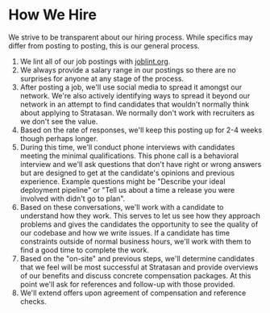 # How We Hire

We strive to be transparent about our hiring process. While specifics may differ
from posting to posting, this is our general process.

1. We lint all of our job postings with [joblint.org](https://joblint.org).
1. We always provide a salary range in our postings so there are no surprises for
   anyone at any stage of the process.
1. After posting a job, we'll use social media to spread it amongst our network.
   We're also actively identifying ways to spread it beyond our network in an
   attempt to find candidates that wouldn't normally think about applying to
   Stratasan. We normally don't work with recruiters as we don't see the value.
1. Based on the rate of responses, we'll keep this posting up for 2-4 weeks
   though perhaps longer.
1. During this time, we'll conduct phone interviews with candidates meeting the
   minimal qualifications. This phone call is a behavioral interview and we'll
   ask questions that don't have right or wrong answers but are designed to get
   at the candidate's opinions and previous experience. Example questions might
   be "Describe your ideal deployment pipeline" or "Tell us about a time a
   release you were involved with didn't go to plan".
1. Based on these conversations, we'll work with a candidate to understand how they
   work. This serves to let us see how they approach problems and gives the
   candidates the opportunity to see the quality of our codebase and how we
   write issues. If a candidate has time constraints outside of normal business
   hours, we'll work with them to find a good time to complete the work.
1. Based on the "on-site" and previous steps, we'll determine candidates that we
   feel will be most successful at Stratasan and provide overviews of our
   benefits and discuss concrete compensation packages. At this point we'll ask
   for references and follow-up with those provided.
1. We'll extend offers upon agreement of compensation and reference checks.
